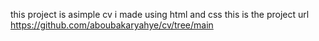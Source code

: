 this project is asimple cv i made using html and css
this is the project url https://github.com/aboubakaryahye/cv/tree/main
